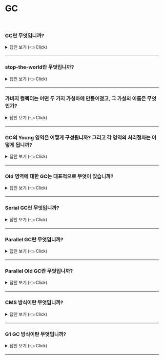 # GC
<br>

### GC란 무엇입니까? 

<details>
   <summary> 답안 보기 (👈 Click)</summary>
<br />

+ 더 이상 참조되지 않는 객체를 모아서 정리하는 것을 의미합니다. 
</details>

-----------------------

### stop-the-world란 무엇입니까? 

<details>
   <summary> 답안 보기 (👈 Click)</summary>
<br />
[참고: https://d2.naver.com/helloworld/1329] 
+ stop-the-world란, GC를 실행하기 위해 JVM이 애플리케이션 실행을 멈추는 것을 의미합니다. <br>
  stop-the-world가 발생하면 GC를 실행하는 쓰레드를 제외한 나머지 쓰레드는 모두 작업을 멈춥니다. <br>
  GC 작업을 완료한 이후에야 중단했던 작업을 다시 시작합니다. <br> 
  어떤 GC 알고리즘을 사용하더라도 stop-the-world는 발생합니다. <br>
  대개의 경우 GC 튜닝이란 이 stop-the-world 시간을 줄이는 것입니다.  
</details>

-----------------------

### 가비지 컬렉터는 어떤 두 가지 가설하에 만들어졌고, 그 가설의 이름은 무엇인가? 

<details>
   <summary> 답안 보기 (👈 Click)</summary>
<br />
[참고: https://d2.naver.com/helloworld/1329] 
+ (1) 대부분의 객체는 금방 접근 불가능 상태(unreachable)가 됩니다. 
  (2) 오래된 객체에서 젊은 객체로의 참조는 아주 적게 존재합니다. 
  이러한 가설을 'weak generational hypothesis'라고 합니다. 
  이 가설의 장점을 최대한 살리기 위해서 HotSpot JVM에서는 크게 2개로 물리적 공간을 나누었습니다.  
  둘로 나눈 공간이 Young 영역과 Old영역입니다.  
</details>

-----------------------

### GC의 Young 영역은 어떻게 구성됩니까? 그리고 각 영역의 처리절차는 어떻게 됩니까?

<details>
   <summary> 답안 보기 (👈 Click)</summary>
<br />
[참고: https://d2.naver.com/helloworld/1329] 
+ Young 영역은 3개의 영역으로 나뉘는데, 하나의 Eden 영역과 두 개의 Survivor 영역으로 나뉩니다. <br> 
  각 영역의 처리절차를 순서에 따라 기술하면 다음과 같습니다. <br> 
  
  1) 새로 생성한 대부분의 객체는 Eden 영역에 위치합니다. <br> 
  2) Eden 영역에서 GC가 한 번 발생한 후, 살아남은 객체는 Survivor 영역 중 하나로 이동합니다. <br> 
  3) Eden 영역에서 GC가 발생하면, 이미 살아남은 객체가 존재하는 Survivor 영역으로 객체가 계속 쌓입니다. <br> 
  4) 하나의 Survivor 영역이 가득 차게 되면, 그 중에서 살아남은 객체를 다른 Survivor 영역으로 이동합니다. <br> 
     그리고 가득찬 Survivor 영역은 아무 데이터도 없는 상태가 됩니다 <br>
  5) 이 과정을 반복하다가 계속해서 살아 남아 있는 객체는 Old 영역으로 이동합니다. 
  
  이 절차를 확인해보면 알겠지만, Survivor 영역 중 한 영역은 반드시 비어 있는 상태로 남아 있어야 합니다. <br> 
  만약 두 Survivor 영역에 모두 데이터가 존재하거나, 두 영역 모두 사용량이 0이라면, <br>
  여러분의 시스템은 정상적인 상황이 아니라고 생각하면 됩니다. 
</details>

-----------------------


### Old 영역에 대한 GC는 대표적으로 무엇이 있습니까?

<details>
   <summary> 답안 보기 (👈 Click)</summary>
<br />
[참고: https://d2.naver.com/helloworld/1329] 
+ Serial GC, Parellel GC, Parellel Old GC, CMS(Concurrent Mark&Sweep) GC, G1 GC가 있습니다. 
</details>

-----------------------

### Serial GC란 무엇입니까?

<details>
   <summary> 답안 보기 (👈 Click)</summary>
<br />
[참고: https://d2.naver.com/helloworld/1329] 
+ Serial GC는 Young 영역에서의 GC는 앞 절에서 설명한 방식을 사용합니다. <br> 
  Old 영역의 GC는 mark-sweep-compact라는 알고리즘을 사용합니다. <br> 
  이 알고리즘의 첫 단계는 Old 영역에 살아 있는 객체를 식별(Mark)하는 것입니다. <br> 
  그 다음에는 힙(heap)의 앞 부분부터 확인하여 살아 있는 것만 남깁니다. (Sweep) <br>
  마지막 단계에서는 각 객체들이 연속되게 쌓이도록 <br>
  힙의 가장 앞부분부터 채워서 객체가 존재하는 부분과 객체가 없는 부분으로 나눕니다. <br> 
  
  Serial GC는 적은 메모리와 CPU 코어 개수가 적을 때 적합한 방식입니다. <br> 
</details>

-----------------------

### Parallel GC란 무엇입니까?

<details>
   <summary> 답안 보기 (👈 Click)</summary>
<br />
[참고: https://d2.naver.com/helloworld/1329] 
+ Parallel GC는 Serial GC와 기본적인 알고리즘은 같습니다. <br> 
  그러나 Serial GC는 GC를 처리하는 스레드가 하나인 것에 비해, <br> 
  Parallel GC는 GC를 처리하는 쓰레드가 여러 개 입니다. <br> 
  그렇기 때문에 Parallel GC는 메모리가 충분하고, 코어의 개수가 많을 때 유리합니다. <br> 
  Parallel GC는 Throughput GC라고도 부릅니다. 
  
</details>

-----------------------

### Parallel Old GC란 무엇입니까?

<details>
   <summary> 답안 보기 (👈 Click)</summary>
<br />
[참고: https://d2.naver.com/helloworld/1329] 
+ Parallel Old GC는 JDK 5 update 6부터 제공한 GC 방식입니다. <br> 
  앞서 설명한 Parallel GC와 비교하여 Old 영역의 GC 알고리즘만 다릅니다. <br>
  이 방식은 Mark-Summary-Compaction 단계를 거칩니다. <br> 
  
  Summary 단계는 앞서 GC를 수행한 영역에 대해서 별도로 살아 있는 객체를 식별한다는 점에서 <br> 
  Mark-Sweep-Compaction 알고리즘의 Sweep 단계와 다르며,약간 더 복잡한 단계를 거칩니다. <br> 
</details>

-----------------------

### CMS 방식이란 무엇입니까?

<details>
   <summary> 답안 보기 (👈 Click)</summary>
<br />
[참고: https://d2.naver.com/helloworld/1329] 
  ![image](https://user-images.githubusercontent.com/8718430/205602525-ef16ef0b-2740-40b0-b769-00bb779e26c0.png)

+ CMS GC는 초기 Initial Mark 단계에서는 클래스 로더에서 가장 가까운 객체 중 살아 있는 객체만 찾는 것으로 끝냅니다. <br> 
  따라서 멈추는 시간은 매우 짤습니다. <br>
  그리고 Concurrent Mark 단계에서는 방금 살아있다고 확인한 객체에서 참조하고 있는 객체들을 따라가면서 확인한다. <br> 
  이 단계의 특징은 다른 스레드가 실행 중인 상태에서 동시에 진행된다는 것이다. <br> 
  
  그 다음 Remark 단계에서는 Concurrent Mark 단계에서 새로 추가되거나 참조가 끊긴 객체를 확인한다. <br> 
  마지막으로 Concurrent Sweep 단계에서는 쓰레기를 정리하는 작업을 실행한다. <br> 
  이 작업도 다른 스레드가 실행되고 있는 상황에서 진행한다. <br> 
  
  이러한 단계로 진행되는 GC 방식이기 때문에 stop-the-world 시간이 매우 짧다. <br> 
  모든 애플리케이션의 응답 속도가 매우 중요할 때, CMS GC를 사용하며, Low Latency GC라고도 부른다. <br> 
  
  그런데 CMS GC는 stop-the-world 시간이 짧다는 장점에 반해 다음과 같은 단점이 존재한다. <br> 
  (1) 다른 GC 방식보다 메모리와 CPU를 더 많이 사용한다. 
  (2) Compaction 단계가 기본적으로 제공되지 않는다. 
  
  따라서 CMS GC를 사용할 때에는 신중히 검토한 후에 사용해야 한다. <br> 
  그리고 조각난 메모리가 많아 Compaction 작업을 실행하면 <br> 
  다른 GC 방식의 stop-the-world 시간보다 stop-the-world 시간이 더 길기 때문에 <br>
  Compaction 작업이 얼마나 자주, 오랫동안 수행되는지 확인해야 한다. 
</details>

-----------------------


### G1 GC 방식이란 무엇입니까?

<details>
   <summary> 답안 보기 (👈 Click)</summary>
<br />
[참고: https://d2.naver.com/helloworld/1329] 
  ![image](https://user-images.githubusercontent.com/8718430/205602525-ef16ef0b-2740-40b0-b769-00bb779e26c0.png)

+ G1 GC는 바둑판의 각 영역에 객체를 할당하고 GC를 실행한다. <br> 
  그러다가, 해당 영역이 꽉 차면 다른 영역에서 객체를 할당하고 GC를 실행한다. <br> 
  즉, 지금까지 설명한 Young의 세 가지 영역에서 데이터가 Old영역으로 이동하는 단계가 <br>
  사라진 GC 방식이라고 이해하면 된다. <br>
  G1 GC는 장기적으로 말도 많고 탈도 많은 CMS GC를 대체하기 위해서 만들어졌다. <br> 
  
  G1 GC의 가장 큰 장점은 성능이다. 지금까지 설명한 어떤 GC 방식보다도 빠르다. 
</details>

-----------------------
